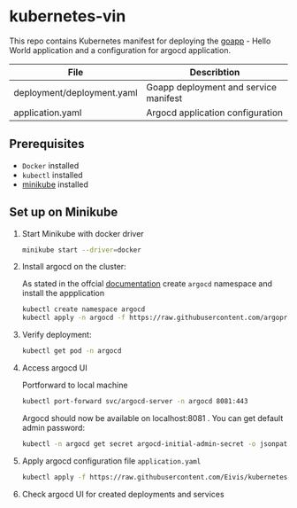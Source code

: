 # kubernetes‑vin

This repo contains Kubernetes manifest for deploying the [goapp](https://github.com/Eivis/goapp) - Hello World application and a configuration for argocd application.

|  File | Describtion  |
|---|---|
| deployment/deployment.yaml  |  Goapp deployment and service manifest |
| application.yaml  |  Argocd application configuration |  

## Prerequisites

- `Docker` installed
- `kubectl` installed
- [minikube](https://minikube.sigs.k8s.io/docs/start/) installed

## Set up on Minikube

1. Start Minikube with docker driver

   ```bash
   minikube start --driver=docker
   ```

2. Install argocd on the cluster:

   As stated in the offcial [documentation](https://argo-cd.readthedocs.io/en/stable/) create `argocd` namespace and install the appplication
   ```bash
   kubectl create namespace argocd
   kubectl apply -n argocd -f https://raw.githubusercontent.com/argoproj/argo-cd/stable/manifests/install.yaml
   ```

3. Verify deployment:

   ```bash
   kubectl get pod -n argocd
   ```
   
4. Access argocd UI
   
   Portforward to local machine
   ```bash
   kubectl port-forward svc/argocd-server -n argocd 8081:443
   ```
   Argocd should now be available on localhost:8081 . You can get default admin password:
   ```bash
   kubectl -n argocd get secret argocd-initial-admin-secret -o jsonpath="{.data.password}" | base64 -d
   ```
5. Apply argocd configuration file `application.yaml` 
   ```bash
   kubectl apply -f https://raw.githubusercontent.com/Eivis/kubernetes-vin/refs/heads/main/application.yaml
   ```

6. Check argocd UI for created deployments and services
